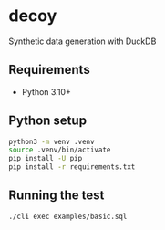 # decoy

Synthetic data generation with DuckDB

## Requirements

- Python 3.10+

## Python setup

```bash
python3 -m venv .venv
source .venv/bin/activate
pip install -U pip
pip install -r requirements.txt
```

## Running the test

```bash
./cli exec examples/basic.sql
```
